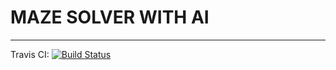 # MAZE SOLVER WITH AI
   
<hr>

Travis CI: [![Build Status](https://travis-ci.com/bil441/labirent-proje.svg?branch=develop)](https://travis-ci.com/bil441/labirent-proje)

